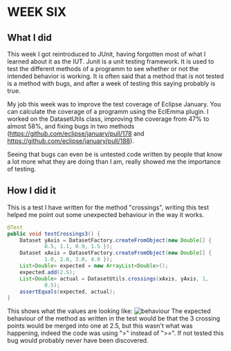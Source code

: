 # WEEK SIX

## What I did

This week I got reintroduced to JUnit, having forgotten most of what I learned
about it as the IUT. Junit is a unit testing framework. It is used to test the
different methods of a programm to see whether or not the intended behavior is
working. It is often said that a method that is not tested is a method with
bugs, and after a week of testing this saying probably is true.

My job this week was to improve the test coverage of Eclipse January. You can
calculate the coverage of a programm using the EclEmma plugin. I worked on the
DatasetUtils class, improving the coverage from 47% to almost 58%, and fixing
bugs in two methods (https://github.com/eclipse/january/pull/178 and
https://github.com/eclipse/january/pull/188).

Seeing that bugs can even be is untested code written by people that know a lot
more what they are doing than I am, really showed me the importance of testing.

## How I did it

This is a test I have written for the method "crossings", writing this test
helped me point out some unexpected behaviour in the way it works.
```java
@Test
public void testCrossings3() {
	Dataset yAxis = DatasetFactory.createFromObject(new Double[] {
			0.5, 1.1, 0.9, 1.5 });
	Dataset xAxis = DatasetFactory.createFromObject(new Double[] {
			1.0, 2.0, 3.0, 4.0 });
	List<Double> expected = new ArrayList<Double>();
	expected.add(2.5);
	List<Double> actual = DatasetUtils.crossings(xAxis, yAxis, 1,
			0.5);
	assertEquals(expected, actual);
}
```
This shows what the values are looking like:
![behaviour](https://cloud.githubusercontent.com/assets/14848887/26053575/49820a9c-3961-11e7-80be-c7cc338d7a1e.png)
The expected behaviour of the method as written in the test would be that the 3
crossing points would be merged into one at 2.5, but this wasn't what was
happening, indeed the code was using ">" instead of ">=". If not tested this
bug would probably never have been discovered.
